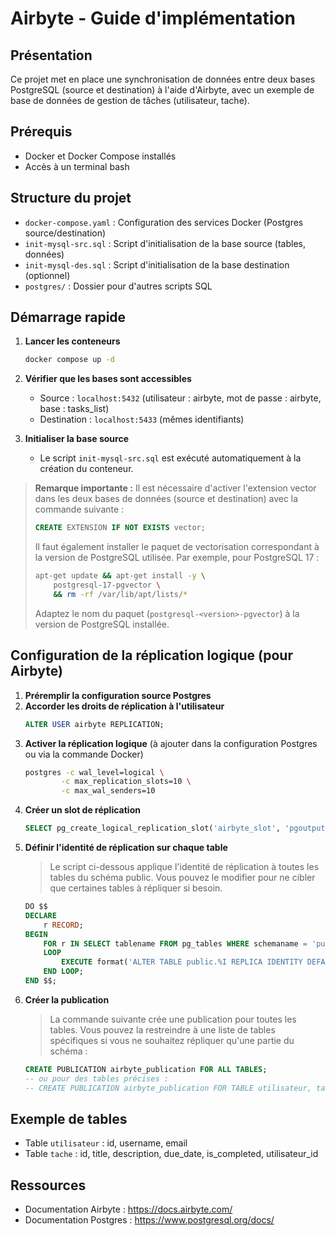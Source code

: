 # Airbyte - Guide d'implémentation

## Présentation
Ce projet met en place une synchronisation de données entre deux bases PostgreSQL (source et destination) à l'aide d'Airbyte, avec un exemple de base de données de gestion de tâches (utilisateur, tache).

## Prérequis
- Docker et Docker Compose installés
- Accès à un terminal bash

## Structure du projet
- `docker-compose.yaml` : Configuration des services Docker (Postgres source/destination)
- `init-mysql-src.sql` : Script d'initialisation de la base source (tables, données)
- `init-mysql-des.sql` : Script d'initialisation de la base destination (optionnel)
- `postgres/` : Dossier pour d'autres scripts SQL

## Démarrage rapide

1. **Lancer les conteneurs**
   ```bash
   docker compose up -d
   ```

2. **Vérifier que les bases sont accessibles**
   - Source : `localhost:5432` (utilisateur : airbyte, mot de passe : airbyte, base : tasks_list)
   - Destination : `localhost:5433` (mêmes identifiants)

3. **Initialiser la base source**
   - Le script `init-mysql-src.sql` est exécuté automatiquement à la création du conteneur.

> **Remarque importante :**
> Il est nécessaire d'activer l'extension vector dans les deux bases de données (source et destination) avec la commande suivante :
> ```sql
> CREATE EXTENSION IF NOT EXISTS vector;
> ```
>
> Il faut également installer le paquet de vectorisation correspondant à la version de PostgreSQL utilisée. Par exemple, pour PostgreSQL 17 :
> ```bash
> apt-get update && apt-get install -y \
>     postgresql-17-pgvector \
>     && rm -rf /var/lib/apt/lists/*
> ```
> Adaptez le nom du paquet (`postgresql-<version>-pgvector`) à la version de PostgreSQL installée.

## Configuration de la réplication logique (pour Airbyte)

1. **Préremplir la configuration source Postgres**
2. **Accorder les droits de réplication à l'utilisateur**
   ```sql
   ALTER USER airbyte REPLICATION;
   ```
3. **Activer la réplication logique**
   (à ajouter dans la configuration Postgres ou via la commande Docker)
   ```bash
   postgres -c wal_level=logical \
           -c max_replication_slots=10 \
           -c max_wal_senders=10
   ```
4. **Créer un slot de réplication**
   ```sql
   SELECT pg_create_logical_replication_slot('airbyte_slot', 'pgoutput');
   ```
5. **Définir l'identité de réplication sur chaque table**
   > Le script ci-dessous applique l'identité de réplication à toutes les tables du schéma public. Vous pouvez le modifier pour ne cibler que certaines tables à répliquer si besoin.
   ```sql
   DO $$
   DECLARE
       r RECORD;
   BEGIN
       FOR r IN SELECT tablename FROM pg_tables WHERE schemaname = 'public'
       LOOP
           EXECUTE format('ALTER TABLE public.%I REPLICA IDENTITY DEFAULT;', r.tablename);
       END LOOP;
   END $$;
   ```
6. **Créer la publication**
   > La commande suivante crée une publication pour toutes les tables. Vous pouvez la restreindre à une liste de tables spécifiques si vous ne souhaitez répliquer qu'une partie du schéma :
   ```sql
   CREATE PUBLICATION airbyte_publication FOR ALL TABLES;
   -- ou pour des tables précises :
   -- CREATE PUBLICATION airbyte_publication FOR TABLE utilisateur, tache;
   ```

## Exemple de tables

- Table `utilisateur` : id, username, email
- Table `tache` : id, title, description, due_date, is_completed, utilisateur_id

## Ressources
- Documentation Airbyte : https://docs.airbyte.com/
- Documentation Postgres : https://www.postgresql.org/docs/

